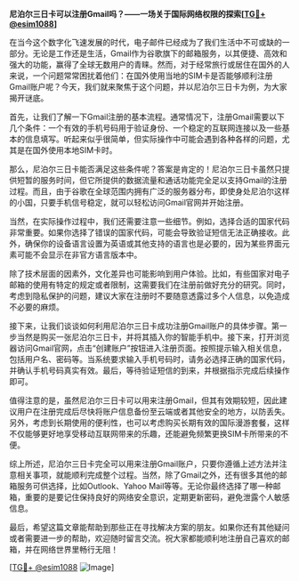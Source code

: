 **尼泊尔三日卡可以注册Gmail吗？——一场关于国际网络权限的探索[[TG💪+ @esim1088](https://t.me/s/esim1088)]**

在当今这个数字化飞速发展的时代，电子邮件已经成为了我们生活中不可或缺的一部分。无论是工作还是生活，Gmail作为谷歌旗下的邮箱服务，以其便捷、高效和强大的功能，赢得了全球无数用户的青睐。然而，对于经常旅行或居住在国外的人来说，一个问题常常困扰着他们：在国外使用当地的SIM卡是否能够顺利注册Gmail账户呢？今天，我们就来聚焦于这个问题，并以尼泊尔三日卡为例，为大家揭开谜底。

首先，让我们了解一下Gmail注册的基本流程。通常情况下，注册Gmail需要以下几个条件：一个有效的手机号码用于验证身份、一个稳定的互联网连接以及一些基本的信息填写。听起来似乎很简单，但实际操作中可能会遇到各种各样的问题，尤其是在国外使用本地SIM卡时。

那么，尼泊尔三日卡能否满足这些条件呢？答案是肯定的！尼泊尔三日卡虽然只提供短暂的服务时间，但它所提供的数据流量和通话功能完全足以支持Gmail的注册过程。而且，由于谷歌在全球范围内拥有广泛的服务器分布，即使身处尼泊尔这样的小国，只要手机信号稳定，就可以轻松访问Gmail官网并开始注册。

当然，在实际操作过程中，我们还需要注意一些细节。例如，选择合适的国家代码非常重要。如果你选择了错误的国家代码，可能会导致验证短信无法正确接收。此外，确保你的设备语言设置为英语或其他支持的语言也是必要的，因为某些界面元素可能不会显示在非官方语言版本中。

除了技术层面的因素外，文化差异也可能影响到用户体验。比如，有些国家对电子邮箱的使用有特定的规定或者限制，这需要我们在注册前做好充分的研究。同时，考虑到隐私保护的问题，建议大家在注册时不要随意透露过多个人信息，以免造成不必要的麻烦。

接下来，让我们谈谈如何利用尼泊尔三日卡成功注册Gmail账户的具体步骤。第一步当然是购买一张尼泊尔三日卡，并将其插入你的智能手机中。接下来，打开浏览器访问Gmail官网，点击“创建账户”按钮进入注册页面。按照提示输入相关信息，包括用户名、密码等。当系统要求输入手机号码时，请务必选择正确的国家代码，并确认手机号码真实有效。最后，等待验证短信的到来，并根据指示完成后续操作即可。

值得注意的是，虽然尼泊尔三日卡可以用来注册Gmail，但其有效期较短，因此建议用户在注册完成后尽快将账户信息备份至云端或者其他安全的地方，以防丢失。另外，考虑到长期使用的便利性，也可以考虑购买长期有效的国际漫游套餐，这样不仅能够更好地享受移动互联网带来的乐趣，还能避免频繁更换SIM卡所带来的不便。

综上所述，尼泊尔三日卡完全可以用来注册Gmail账户，只要你遵循上述方法并注意相关事项，就能顺利完成整个过程。当然，除了Gmail之外，还有很多其他的邮箱服务可供选择，比如Outlook、Yahoo Mail等等。无论你最终选择了哪一种邮箱，重要的是要记住保持良好的网络安全意识，定期更新密码，避免泄露个人敏感信息。

最后，希望这篇文章能帮助到那些正在寻找解决方案的朋友。如果你还有其他疑问或者需要进一步的帮助，欢迎随时留言交流。祝大家都能顺利地注册自己喜欢的邮箱，并在网络世界里畅行无阻！

[[TG💪+ @esim1088](https://t.me/s/esim1088) ![Image](https://i.postimg.cc/4NQfJmqS/Snipaste-2025-05-13-00-14-12.png)]